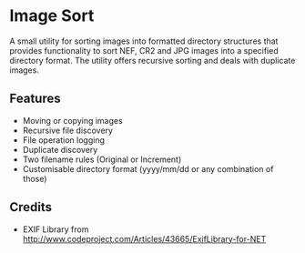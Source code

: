 Image Sort
==========

A small utility for sorting images into formatted directory structures that provides functionality to sort NEF, CR2 and JPG images into a specified directory format. The utility offers recursive sorting and deals with duplicate images.

Features
--------

 * Moving or copying images
 * Recursive file discovery
 * File operation logging
 * Duplicate discovery
 * Two filename rules (Original or Increment)
 * Customisable directory format (yyyy/mm/dd or any combination of those)

Credits
-------
 * EXIF Library from http://www.codeproject.com/Articles/43665/ExifLibrary-for-NET
